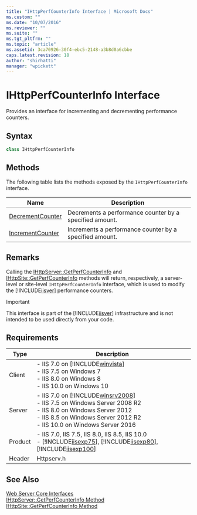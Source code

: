 ```yaml
---
title: "IHttpPerfCounterInfo Interface | Microsoft Docs"
ms.custom: ""
ms.date: "10/07/2016"
ms.reviewer: ""
ms.suite: ""
ms.tgt_pltfrm: ""
ms.topic: "article"
ms.assetid: 3ca70926-30f4-ebc5-2148-a3b8d0a6cbbe
caps.latest.revision: 18
author: "shirhatti"
manager: "wpickett"
---
```

# IHttpPerfCounterInfo Interface
Provides an interface for incrementing and decrementing performance counters.  
  
## Syntax  
  
```cpp  
class IHttpPerfCounterInfo  
```  
  
## Methods  
 The following table lists the methods exposed by the `IHttpPerfCounterInfo` interface.  
  
|Name|Description|  
|----------|-----------------|  
|[DecrementCounter](../../web-development-reference\webdev-native-api-reference/ihttpperfcounterinfo-decrementcounter-method.md)|Decrements a performance counter by a specified amount.|  
|[IncrementCounter](../../web-development-reference\webdev-native-api-reference/ihttpperfcounterinfo-incrementcounter-method.md)|Increments a performance counter by a specified amount.|  
  
## Remarks  
 Calling the [IHttpServer::GetPerfCounterInfo](../../web-development-reference\webdev-native-api-reference/ihttpserver-getperfcounterinfo-method.md) and [IHttpSite::GetPerfCounterInfo](../../web-development-reference\webdev-native-api-reference/ihttpsite-getperfcounterinfo-method.md) methods will return, respectively, a server-level or site-level `IHttpPerfCounterInfo` interface, which is used to modify the [!INCLUDE[iisver](../../wmi-provider/includes/iisver-md.md)] performance counters.  
  
> [!IMPORTANT]
>  This interface is part of the [!INCLUDE[iisver](../../wmi-provider/includes/iisver-md.md)] infrastructure and is not intended to be used directly from your code.  
  
## Requirements  
  
|Type|Description|  
|----------|-----------------|  
|Client|-   IIS 7.0 on [!INCLUDE[winvista](../../wmi-provider/includes/winvista-md.md)]<br />-   IIS 7.5 on Windows 7<br />-   IIS 8.0 on Windows 8<br />-   IIS 10.0 on Windows 10|  
|Server|-   IIS 7.0 on [!INCLUDE[winsrv2008](../../wmi-provider/includes/winsrv2008-md.md)]<br />-   IIS 7.5 on Windows Server 2008 R2<br />-   IIS 8.0 on Windows Server 2012<br />-   IIS 8.5 on Windows Server 2012 R2<br />-   IIS 10.0 on Windows Server 2016|  
|Product|-   IIS 7.0, IIS 7.5, IIS 8.0, IIS 8.5, IIS 10.0<br />-   [!INCLUDE[iisexp75](../../web-development-reference/native-code-api-reference/includes/iisexp75-md.md)], [!INCLUDE[iisexp80](../../web-development-reference/native-code-api-reference/includes/iisexp80-md.md)], [!INCLUDE[iisexp100](../../web-development-reference/native-code-api-reference/includes/iisexp100-md.md)]|  
|Header|Httpserv.h|  
  
## See Also  
 [Web Server Core Interfaces](../../web-development-reference\webdev-native-api-reference/web-server-core-interfaces.md)   
 [IHttpServer::GetPerfCounterInfo Method](../../web-development-reference\webdev-native-api-reference/ihttpserver-getperfcounterinfo-method.md)   
 [IHttpSite::GetPerfCounterInfo Method](../../web-development-reference\webdev-native-api-reference/ihttpsite-getperfcounterinfo-method.md)